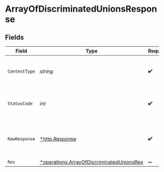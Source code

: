 # ArrayOfDiscriminatedUnionsResponse


## Fields

| Field                                                                                                        | Type                                                                                                         | Required                                                                                                     | Description                                                                                                  |
| ------------------------------------------------------------------------------------------------------------ | ------------------------------------------------------------------------------------------------------------ | ------------------------------------------------------------------------------------------------------------ | ------------------------------------------------------------------------------------------------------------ |
| `ContentType`                                                                                                | *string*                                                                                                     | :heavy_check_mark:                                                                                           | HTTP response content type for this operation                                                                |
| `StatusCode`                                                                                                 | *int*                                                                                                        | :heavy_check_mark:                                                                                           | HTTP response status code for this operation                                                                 |
| `RawResponse`                                                                                                | [*http.Response](https://pkg.go.dev/net/http#Response)                                                       | :heavy_check_mark:                                                                                           | Raw HTTP response; suitable for custom response parsing                                                      |
| `Res`                                                                                                        | [*operations.ArrayOfDiscriminatedUnionsRes](../../../pkg/models/operations/arrayofdiscriminatedunionsres.md) | :heavy_minus_sign:                                                                                           | OK                                                                                                           |